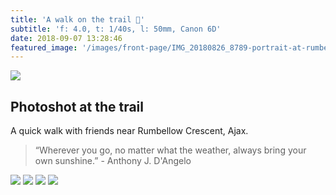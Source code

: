 ```yaml
---
title: 'A walk on the trail 🌲'
subtitle: 'f: 4.0, t: 1/40s, l: 50mm, Canon 6D'
date: 2018-09-07 13:28:46
featured_image: '/images/front-page/IMG_20180826_8789-portrait-at-rumbellow-trail-1600x1100.jpg'
---
```


![](/images/front-page/IMG_20180826_8789-portrait-at-rumbellow-trail-1600x1100.jpg)

## Photoshot at the trail
A quick walk with friends near Rumbellow Crescent, Ajax.
 
> “Wherever you go, no matter what the weather, always bring your own sunshine.” - Anthony J. D'Angelo

<div class="gallery" data-columns="4">
	<img src="/images/2018-08/IMG_20180826_8762-trail-walk-portrait-couple-1300x900.jpg">
	<img src="/images/2018-08/IMG_20180826_8785-trail-walk-portrait-2-1300x900.jpg">
	<img src="/images/2018-08/IMG_20180826_8831-trail-walk-portrait-3-1300x900.jpg">
	<img src="/images/2018-08/IMG_20180826_8879-trail-walk-path-1300x900.jpeg">
</div>